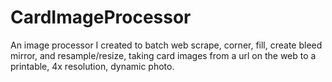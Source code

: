 # CardImageProcessor
An image processor I created to batch web scrape, corner, fill, create bleed mirror, and resample/resize, taking card images from a url on the web to a printable, 4x resolution, dynamic photo.
